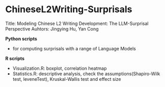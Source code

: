 # ChineseL2Writing-Surprisals
Title: Modeling Chinese L2 Writing Development:  The LLM-Surprisal Perspective
Auhtors: Jingying Hu, Yan Cong

**Python scripts**
- for computing surprisals with a range of Language Models

**R scripts**
- Visualization.R: boxplot, correlation heatmap
- Statistics.R: descriptive analysis, check the assumptions(Shapiro-Wilk test, leveneTest), Kruskal-Wallis test and effect size
